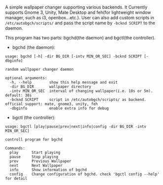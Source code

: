 A simple wallpaper changer supporting various backends. It Currently supports Gnome 3, Unity, Mate Desktop and feh(for lightweight window manager, such as i3, openbox...etc.). User can also add custom scripts in ```/etc/autobgch/scripts/``` and pass the script name by ```-bcknd SCRIPT``` to the daemon.

This program has two parts: bgchd(the daemon) and bgctl(the controller).

* bgchd (the daemon):
```
usage: bgchd [-h] -dir BG_DIR [-intv MIN_OR_SEC] -bcknd SCRIPT [-dbginfo]

random wallpaper changer daemon

optional arguments:
  -h, --help        show this help message and exit
  -dir BG_DIR       wallpaper directory
  -intv MIN_OR_SEC  interval of changing wallpaper(i.e. 10s or 5m). default: 30s
  -bcknd SCRIPT     script in /etc/autobgch/scripts/ as backend. official support: mate, gnome3, unity, feh
  -dbginfo          enable extra info for debug
```

* bgctl (the controller):
``` 
usage: bgctl [play|pause|prev|next|info|config -dir BG_DIR -intv MIN_OR_SEC]

controll program for bgchd

Commands:
  play      Start playing
  pause     Stop playing
  prev      Previous Wallpaper
  next      Next Wallpaper
  info      Show information of bgchd
  config    Change configuration of bgchd. check 'bgctl config --help' for detail
```
